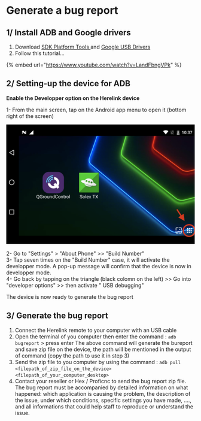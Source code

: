 # Generate a bug report



## 1/ Install ADB and Google drivers

1. Download [SDK Platform Tools ](https://developer.android.com/studio/releases/platform-tools)and [Google USB Drivers](https://developer.android.com/studio/run/win-usb)
2. Follow this tutorial...

{% embed url="https://www.youtube.com/watch?v=LandFbngVPk" %}



## 2/ Setting-up the device for ADB

**Enable the Developper option on the Herelink device**

1- From the main screen, tap on the Android app menu to open it \(bottom right of the screen\)

![](../.gitbook/assets/home-screen-android-app-menu.png)

2- Go to "Settings"  &gt;  "About Phone"  &gt;&gt;  "Build Number"  
3- Tap seven times on the "Build Number" case, it will activate the developper mode. A pop-up message will confirm that the device is now in developper mode.  
4- Go back by tapping on the triangle \(black colomn on the left\)  &gt;&gt;  Go into "developer options" &gt;&gt;  then activate " USB debugging"  
  
The device is now ready to generate the bug report



## 3/ Generate the bug report

1. Connect the Herelink remote to your computer with an USB cable
2. Open the terminal of you computer then enter the command : `adb bugreport` &gt; press enter The above command will generate the bureport and save zip file on the device, the path will be mentioned in the output of command \(copy the path to use it in step 3\)
3. Send the zip file to you computer by using the command :  `adb pull <filepath_of_zip_file_on_the_device> <filepath_of_your_computer_desktop>`
4. Contact your reseller or Hex / Proficnc to send the bug report zip file. The bug report must be accompanied by detailed information on what happened: which application is causing the problem, the description of the issue, under which conditions,  specific settings you have made, ...., and all informations that could help staff to reproduce or understand the issue.

